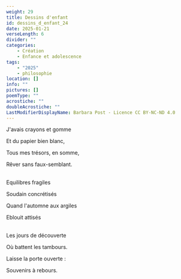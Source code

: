 ```yaml
---
weight: 29
title: Dessins d'enfant
id: dessins_d_enfant_24
date: 2025-01-21
verseLength: 6
divider: ""
categories:
    - Création
    - Enfance et adolescence
tags:
    - "2025"
    - philosophie
location: []
info: ""
pictures: []
poemType: ""
acrostiche: ""
doubleAcrostiche: ""
LastModifierDisplayName: Barbara Post - Licence CC BY-NC-ND 4.0
---
```

J'avais crayons et gomme

Et du papier bien blanc,

Tous mes trésors, en somme,

Rêver sans faux-semblant.

 \
Equilibres fragiles

Soudain concrétisés

Quand l'automne aux argiles

Eblouit attisés

 \
Les jours de découverte

Où battent les tambours.

Laisse la porte ouverte :

Souvenirs à rebours.
